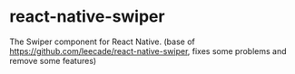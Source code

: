 # react-native-swiper
The Swiper component for React Native. (base of https://github.com/leecade/react-native-swiper,
fixes some problems and remove some features)
